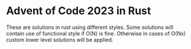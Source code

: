 # Advent of Code 2023 in Rust 

These are solutions in rust using different styles. Some solutions will contain use of functional style if O(N) is fine. Otherwise in cases of O(Nx) custom lower level solutions will be applied. 